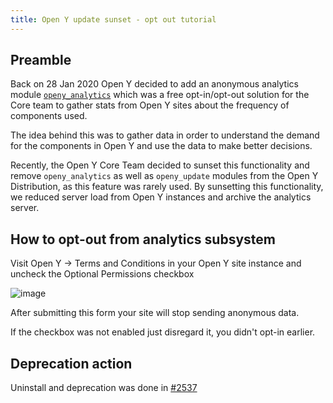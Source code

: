 ```yaml
---
title: Open Y update sunset - opt out tutorial
---
```


## Preamble

Back on 28 Jan 2020 Open Y decided to add an anonymous analytics module [`openy_analytics`](https://github.com/ymcatwincities/openy/tree/9.x-2.x/modules/custom/openy_analytics) which was a free opt-in/opt-out solution for the Core team to gather stats from Open Y sites about the frequency of components used.

The idea behind this was to gather data in order to understand the demand for the components in Open Y and use the data to make better decisions.

Recently, the Open Y Core Team decided to sunset this functionality and remove `openy_analytics` as well as `openy_update` modules from the Open Y Distribution, as this feature was rarely used. By sunsetting this functionality, we reduced server load from Open Y instances and archive the analytics server.

## How to opt-out from analytics subsystem

Visit Open Y -> Terms and Conditions in your Open Y site instance and uncheck the Optional Permissions checkbox

![image](https://user-images.githubusercontent.com/563412/130236284-5979a4fe-289c-4ccc-9c18-059d17d143e8.png)

After submitting this form your site will stop sending anonymous data.

If the checkbox was not enabled just disregard it, you didn't opt-in earlier.

## Deprecation action

Uninstall and deprecation was done in [#2537](https://github.com/ymcatwincities/openy/pull/2537)
